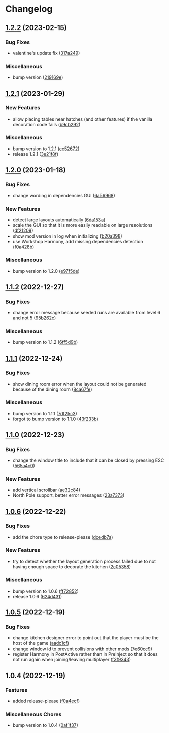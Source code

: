 # Changelog

## [1.2.2](https://github.com/OndrejNepozitek/KitchenDesigner/compare/v1.2.1...v1.2.2) (2023-02-15)


### Bug Fixes

* valentine's update fix ([317a249](https://github.com/OndrejNepozitek/KitchenDesigner/commit/317a249b8430ac7d4fa9f5552005d4486651878c))


### Miscellaneous

* bump version ([219169e](https://github.com/OndrejNepozitek/KitchenDesigner/commit/219169e356a6f348f84fb87662d9764648355417))

## [1.2.1](https://github.com/OndrejNepozitek/KitchenDesigner/compare/v1.2.0...v1.2.1) (2023-01-29)


### New Features

* allow placing tables near hatches (and other features) if the vanilla decoration code fails ([b9cb292](https://github.com/OndrejNepozitek/KitchenDesigner/commit/b9cb29215cb210cb15f6268c0d618cc8c6e334d8))


### Miscellaneous

* bump version to 1.2.1 ([cc52672](https://github.com/OndrejNepozitek/KitchenDesigner/commit/cc52672e492300538e15dee66cde00d36ebca5ab))
* release 1.2.1 ([3e21f8f](https://github.com/OndrejNepozitek/KitchenDesigner/commit/3e21f8f1d9479aaa64f8b19e1b9bd0862d95acca))

## [1.2.0](https://github.com/OndrejNepozitek/KitchenDesigner/compare/v1.1.2...v1.2.0) (2023-01-18)


### Bug Fixes

* change wording in dependencies GUI ([6a56968](https://github.com/OndrejNepozitek/KitchenDesigner/commit/6a56968dad64e9036baebe43168512955bc17c1f))


### New Features

* detect large layouts automatically ([6da153a](https://github.com/OndrejNepozitek/KitchenDesigner/commit/6da153a45bacbaa31a78f581cba83a71b3829460))
* scale the GUI so that it is more easily readable on large resolutions ([df21209](https://github.com/OndrejNepozitek/KitchenDesigner/commit/df21209817fb6c4db5d7ec097fafe632e72987fa))
* show mod version in log when initializing ([b20a398](https://github.com/OndrejNepozitek/KitchenDesigner/commit/b20a398e7156ae4a01ac3f6cb6516c8436e6b348))
* use Workshop Harmony, add missing dependencies detection ([f0a428b](https://github.com/OndrejNepozitek/KitchenDesigner/commit/f0a428b584d517488aea8652331a2c7cae1a5d92))


### Miscellaneous

* bump version to 1.2.0 ([e97f5de](https://github.com/OndrejNepozitek/KitchenDesigner/commit/e97f5de1a2684fe09ca57dfc817fcf9164205159))

## [1.1.2](https://github.com/OndrejNepozitek/KitchenDesigner/compare/v1.1.1...v1.1.2) (2022-12-27)


### Bug Fixes

* change error message because seeded runs are available from level 6 and not 5 ([95b262c](https://github.com/OndrejNepozitek/KitchenDesigner/commit/95b262cce1301edc59e0f955fa85af91f2f7920d))


### Miscellaneous

* bump version to 1.1.2 ([6ff5d9b](https://github.com/OndrejNepozitek/KitchenDesigner/commit/6ff5d9b9ae7ece75ee141f838affe689f447ce04))

## [1.1.1](https://github.com/OndrejNepozitek/KitchenDesigner/compare/v1.1.0...v1.1.1) (2022-12-24)


### Bug Fixes

* show dining room error when the layout could not be generated because of the dining room ([8ca67fe](https://github.com/OndrejNepozitek/KitchenDesigner/commit/8ca67fe8dacbcf99b1d034d838b7177b70d87117))


### Miscellaneous

* bump version to 1.1.1 ([7df25c3](https://github.com/OndrejNepozitek/KitchenDesigner/commit/7df25c3735afe842e2a79c91a9e6f6b3abc24dac))
* forgot to bump version to 1.1.0 ([43f233b](https://github.com/OndrejNepozitek/KitchenDesigner/commit/43f233bdae8e93b8b7d43ca2771d32ca5cdee80c))

## [1.1.0](https://github.com/OndrejNepozitek/KitchenDesigner/compare/v1.0.6...v1.1.0) (2022-12-23)


### Bug Fixes

* change the window title to include that it can be closed by pressing ESC ([565a4c0](https://github.com/OndrejNepozitek/KitchenDesigner/commit/565a4c02cafdf8ea89934cf5a2364617aa39aba0))


### New Features

* add vertical scrollbar ([ae32c84](https://github.com/OndrejNepozitek/KitchenDesigner/commit/ae32c8423908a27181ac53b482675a1945bb1379))
* North Pole support, better error messages ([23a7373](https://github.com/OndrejNepozitek/KitchenDesigner/commit/23a7373b3165a223cff4a6c9b23491ed5219b86f))

## [1.0.6](https://github.com/OndrejNepozitek/KitchenDesigner/compare/v1.0.5...v1.0.6) (2022-12-22)


### Bug Fixes

* add the chore type to release-please ([dcedb7a](https://github.com/OndrejNepozitek/KitchenDesigner/commit/dcedb7a3423bae40f3b55a96e21a0fbaae51d8e7))


### New Features

* try to detect whether the layout generation process failed due to not having enough space to decorate the kitchen ([2c05358](https://github.com/OndrejNepozitek/KitchenDesigner/commit/2c0535807ddfd576c28b8827353a9649093fdae8))


### Miscellaneous

* bump version to 1.0.6 ([ff72852](https://github.com/OndrejNepozitek/KitchenDesigner/commit/ff72852fad4f3a55d2c6c87505079111e5d162db))
* release 1.0.6 ([624d431](https://github.com/OndrejNepozitek/KitchenDesigner/commit/624d4313f577c5ea4f70dd0e724487e1afbbda19))

## [1.0.5](https://github.com/OndrejNepozitek/KitchenDesigner/compare/v1.0.4...v1.0.5) (2022-12-19)


### Bug Fixes

* change kitchen designer error to point out that the player must be the host of the game ([aadc1cf](https://github.com/OndrejNepozitek/KitchenDesigner/commit/aadc1cf8a4ef9604333e9e8b3f76dce50cc52b18))
* change window id to prevent collisions with other mods ([7e60cc9](https://github.com/OndrejNepozitek/KitchenDesigner/commit/7e60cc9a6b357a9e65612912ec8f07fa3d886369))
* register Harmony in PostActive rather than in PreInject so that it does not run again when joining/leaving multiplayer ([f3f9343](https://github.com/OndrejNepozitek/KitchenDesigner/commit/f3f93430cb4b5d640fadd1ec6abdafa3d18340c4))

## 1.0.4 (2022-12-19)


### Features

* added release-please ([f0a4ecf](https://github.com/OndrejNepozitek/KitchenDesigner/commit/f0a4ecf01af9a5e2ffe5fdd01be2c2dead219360))


### Miscellaneous Chores

* bump version to 1.0.4 ([0af1f37](https://github.com/OndrejNepozitek/KitchenDesigner/commit/0af1f374c9b73bb936fbd19399138ee18d8296fa))
